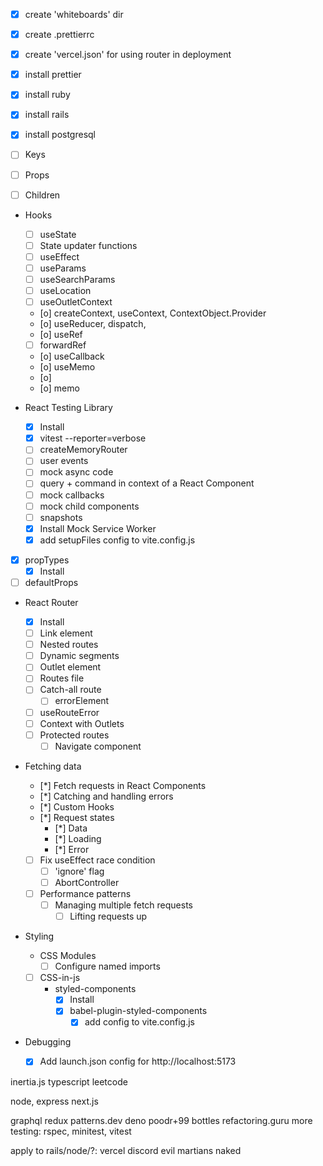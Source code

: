 - [x] create 'whiteboards' dir
- [x] create .prettierrc
- [x] create 'vercel.json' for using router in deployment
- [x] install prettier
- [x] install ruby
- [x] install rails
- [x] install postgresql

- [ ] Keys
- [ ] Props
- [ ] Children

- Hooks

  - [ ] useState
  - [ ] State updater functions
  - [ ] useEffect
  - [ ] useParams
  - [ ] useSearchParams
  - [ ] useLocation
  - [ ] useOutletContext
  - [o] createContext, useContext, ContextObject.Provider
  - [o] useReducer, dispatch,
  - [o] useRef
  - [ ] forwardRef
  - [o] useCallback
  - [o] useMemo
  - [o] <Profiler>
  - [o] memo

- React Testing Library

  - [x] Install
  - [x] vitest --reporter=verbose
  - [ ] createMemoryRouter
  - [ ] user events
  - [ ] mock async code
  - [ ] query + command in context of a React Component
  - [ ] mock callbacks
  - [ ] mock child components
  - [ ] snapshots
  - [x] Install Mock Service Worker
  - [x] add setupFiles config to vite.config.js

- [x] propTypes
  - [x] Install
- [ ] defaultProps

- React Router

  - [x] Install
  - [ ] Link element
  - [ ] Nested routes
  - [ ] Dynamic segments
  - [ ] Outlet element
  - [ ] Routes file
  - [ ] Catch-all route
    - [ ] errorElement
  - [ ] useRouteError
  - [ ] Context with Outlets
  - [ ] Protected routes
    - [ ] Navigate component

- Fetching data

  - [*] Fetch requests in React Components
  - [*] Catching and handling errors
  - [*] Custom Hooks
  - [*] Request states
    - [*] Data
    - [*] Loading
    - [*] Error
  - [ ] Fix useEffect race condition
    - [ ] 'ignore' flag
    - [ ] AbortController
  - [ ] Performance patterns
    - [ ] Managing multiple fetch requests
      - [ ] Lifting requests up

- Styling

  - CSS Modules
    - [ ] Configure named imports
  - [ ] CSS-in-js
    - styled-components
      - [x] Install
      - [x] babel-plugin-styled-components
        - [x] add config to vite.config.js

- Debugging
  - [x] Add launch.json config for http://localhost:5173

inertia.js
typescript
leetcode

node, express
next.js

graphql
redux
patterns.dev
deno
poodr+99 bottles
refactoring.guru
more testing: rspec, minitest, vitest

apply to rails/node/?:
vercel
discord
evil martians
naked
